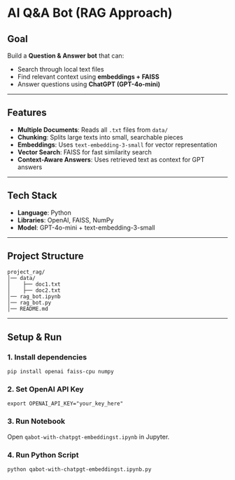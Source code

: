 # AI Q&A Bot (RAG Approach)

## **Goal**
Build a **Question & Answer bot** that can:
- Search through local text files
- Find relevant context using **embeddings + FAISS**
- Answer questions using **ChatGPT (GPT-4o-mini)**

---

## **Features**
- **Multiple Documents**: Reads all `.txt` files from `data/`
- **Chunking**: Splits large texts into small, searchable pieces
- **Embeddings**: Uses `text-embedding-3-small` for vector representation
- **Vector Search**: FAISS for fast similarity search
- **Context-Aware Answers**: Uses retrieved text as context for GPT answers

---

## **Tech Stack**
- **Language**: Python
- **Libraries**: OpenAI, FAISS, NumPy
- **Model**: GPT-4o-mini + text-embedding-3-small

---

## **Project Structure**
```
project_rag/
│── data/
│    ├── doc1.txt
│    ├── doc2.txt
│── rag_bot.ipynb
│── rag_bot.py
│── README.md
```

---

## **Setup & Run**
### **1. Install dependencies**
```
pip install openai faiss-cpu numpy
```

### **2. Set OpenAI API Key**
```
export OPENAI_API_KEY="your_key_here"
```

### **3. Run Notebook**
Open `qabot-with-chatpgt-embeddingst.ipynb` in Jupyter.

### **4. Run Python Script**
```
python qabot-with-chatpgt-embeddingst.ipynb.py
```